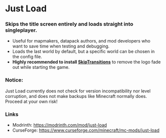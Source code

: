 # Just Load

### **Skips the title screen entirely and loads straight into singleplayer.**

- Useful for mapmakers, datapack authors, and mod developers who want to save time when testing and debugging.
- Loads the last world by default, but a specific world can be chosen in the config file.
- **Highly recommended to install [SkipTransitions](https://github.com/trufflezmc/skip-transitions)** to remove the logo fade out while starting the game.

### Notice:

Just Load currently does not check for version incompatibility nor level corruption, and does not make backups like Minecraft normally does. Proceed at your own risk!

### Links

- Modrinth: https://modrinth.com/mod/just-load
- CurseForge: https://www.curseforge.com/minecraft/mc-mods/just-load
